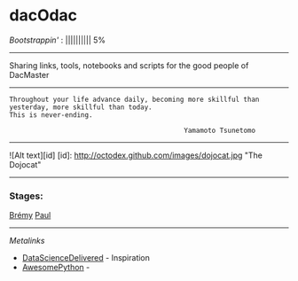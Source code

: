 # dacOdac

*Bootstrappin'*  :
|||||||||| 5%

___

Sharing links, tools, notebooks and scripts for the good people of DacMaster
___

    Throughout your life advance daily, becoming more skillful than yesterday, more skillful than today.
    This is never-ending.

                                                Yamamoto Tsunetomo
___

![Alt text][id]
[id]: http://octodex.github.com/images/dojocat.jpg  "The Dojocat"


___

### Stages:
[Brémy](https://imgflip.com/readImage?iid=9310200)
[Paul](https://github.com/ottoMatt/dacOdac/blob/master/alpaca/alpaca.md)


___

*Metalinks*
* [DataScienceDelivered](https://github.com/ianozsvald/data_science_delivered/blob/master/README.md) - Inspiration
* [AwesomePython](https://github.com/vinta/awesome-python) -
